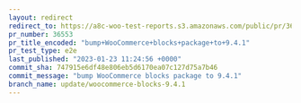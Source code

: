 ```yaml
---
layout: redirect
redirect_to: https://a8c-woo-test-reports.s3.amazonaws.com/public/pr/36553/e2e/index.html
pr_number: 36553
pr_title_encoded: "bump+WooCommerce+blocks+package+to+9.4.1"
pr_test_type: e2e
last_published: "2023-01-23 11:24:56 +0000"
commit_sha: 747915e6df48e806eb5d6170ea07c127d75a7b46
commit_message: "bump WooCommerce blocks package to 9.4.1"
branch_name: update/woocommerce-blocks-9.4.1
---
```

